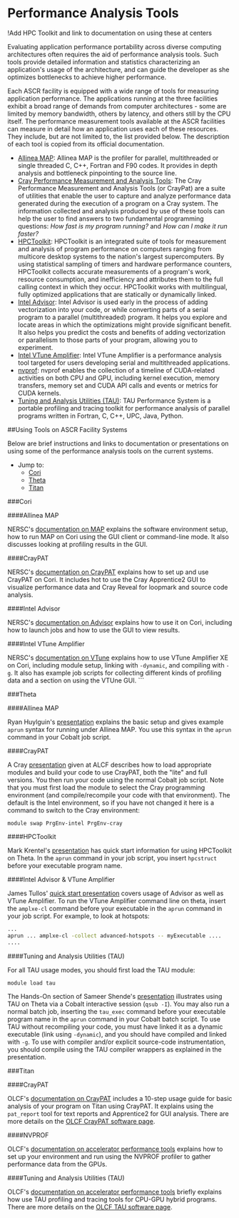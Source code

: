 # Performance Analysis Tools

!Add HPC Toolkit and link to documentation on using these at centers

Evaluating application performance portability across diverse computing
architectures often requires the aid of performance analysis tools. Such tools
provide detailed information and statistics characterizing an application's
usage of the architecture, and can guide the developer as she optimizes
bottlenecks to achieve higher performance.

Each ASCR facility is equipped with a wide range of tools for measuring
application performance. The applications running at the three facilities
exhibit a broad range of demands from computer architectures - some are limited
by memory bandwidth, others by latency, and others still by the CPU itself. The
performance measurement tools available at the ASCR facilities can measure in
detail how an application uses each of these resources. They include, but are
not limited to, the list provided below. The description of each tool is copied
from its official documentation.

- [Allinea MAP](https://www.allinea.com/products/map):
  Allinea MAP is the profiler for parallel, multithreaded or single threaded C,
  C++, Fortran and F90 codes. It provides in depth analysis and bottleneck
  pinpointing to the source line.
- [Cray Performance Measurement and Analysis
  Tools](https://pubs.cray.com/content/S-2376/6.5.0/cray-performance-measurement-and-analysis-tools-user-guide-650-s-2376):
  The Cray Performance Measurement and Analysis Tools (or CrayPat) are a suite
  of utilities that enable the user to capture and analyze performance data
  generated during the execution of a program on a Cray system. The information
  collected and analysis produced by use of these tools can help the user to
  find answers to two fundamental programming questions: _How fast is my
  program running?_ and _How can I make it run faster?_
- [HPCToolkit](http://hpctoolkit.org/): HPCToolkit is an integrated suite of
  tools for measurement and analysis of program performance on computers
  ranging from multicore desktop systems to the nation's largest
  supercomputers. By using statistical sampling of timers and hardware
  performance counters, HPCToolkit collects accurate measurements of a
  program's work, resource consumption, and inefficiency and attributes them
  to the full calling context in which they occur. HPCToolkit works with
  multilingual, fully optimized applications that are statically or
  dynamically linked.
- [Intel Advisor](https://software.intel.com/en-us/intel-advisor-xe):
  Intel Advisor is used early in the process of adding vectorization into your
  code, or while converting parts of a serial program to a parallel
  (multithreaded) program. It helps you explore and locate areas in which the
  optimizations might provide significant benefit. It also helps you predict the
  costs and benefits of adding vectorization or parallelism to those parts of
  your program, allowing you to experiment.
- [Intel VTune Amplifier](https://software.intel.com/en-us/intel-vtune-amplifier-xe):
  Intel VTune Amplifier is a performance analysis tool targeted for users
  developing serial and multithreaded applications.
- [nvprof](http://docs.nvidia.com/cuda/profiler-users-guide/index.html):
  nvprof enables the collection of a timeline of CUDA-related activities on both
  CPU and GPU, including kernel execution, memory transfers, memory set and CUDA
  API calls and events or metrics for CUDA kernels.
- [Tuning and Analysis Utilities (TAU)](https://www.cs.uoregon.edu/research/tau/home.php):
  TAU Performance System is a portable profiling and tracing toolkit for
  performance analysis of parallel programs written in Fortran, C, C++, UPC,
  Java, Python.

##Using Tools on ASCR Facility Systems

Below are brief instructions and links to documentation or presentations on
using some of the performance analysis tools on the current systems.

* Jump to:
    * [Cori](#cori_usage)
    * [Theta](#theta_usage)
    * [Titan](#titan_usage)

###<a name="cori_usage"></a>Cori

####Allinea MAP

NERSC's [documentation on
MAP](http://www.nersc.gov/users/software/performance-and-debugging-tools/MAP/)
explains the software environment setup, how to run MAP on Cori using the GUI
client or command-line mode. It also discusses looking at profiling results in
the GUI.

####CrayPAT

NERSC's [documentation on
CrayPAT](http://www.nersc.gov/users/software/performance-and-debugging-tools/craypat/)
explains how to set up and use CrayPAT on Cori. It includes hot to use the
Cray Apprentice2 GUI to visualize performance data and Cray Reveal for
loopmark and source code analysis.

####Intel Advisor

NERSC's [documentation on
Advisor](http://www.nersc.gov/users/software/performance-and-debugging-tools/advisor/)
explains how to use it on Cori, including how to launch jobs and how to use
the GUI to view results.

####Intel VTune Amplifier

NERSC's [documentation on
VTune](http://www.nersc.gov/users/software/performance-and-debugging-tools/vtune/)
explains how to use VTune Amplifier XE on Cori, including module setup,
linking with `-dynamic`, and compiling with `-g`. It also has example job
scripts for collecting different kinds of profiling data and a section on
using the VTUne GUI.  ```



###<a name="theta_usage"></a>Theta

####Allinea MAP

Ryan Huylguin's
[presentation](https://www.alcf.anl.gov/files/hulguin-allinea_ddt_map-v1.pdf)
explains the basic setup and gives example `aprun` syntax for running under
Allinea MAP. You use this syntax in the `aprun` command in your Cobalt job
script.

####CrayPAT

A Cray
[presentation](https://www.alcf.anl.gov/files/wagenbreth-perftools_Argonne_30april2017_v2.0_1.pdf)
given at ALCF describes how to load appropriate modules and build your code to
use CrayPAT, both the "lite" and full versions. You then run your code using
the normal Cobalt job script. Note that you must first load the module to
select the Cray programming environment (and compile/recompile your code with
that environment). The default is the Intel environment, so if you have not
changed it here is a command to switch to the Cray environment:

```
module swap PrgEnv-intel PrgEnv-cray
```

####HPCToolkit

Mark Krentel's [presentation](https://www.alcf.anl.gov/files/hpctoolkit.pdf)
has quick start information for using HPCToolkit on Theta. In the `aprun`
command in your job script, you insert `hpcstruct` before your executable
program name.

####Intel Advisor & VTune Amplifier

James Tullos' [quick start
presentation](https://www.alcf.anl.gov/files/Tullos-Using_Intel_VTune_Amplifier_XE_on_Knights_Landing_1.1.pdf)
covers usage of Advisor as well as VTune Amplifier. To run the VTune Amplifier
command line on theta, insert the `amplxe-cl` command before your executable
in the `aprun` command in your job script. For example, to look at hotspots:

```bash
...
aprun ... amplxe-cl -collect advanced-hotspots -- myExecutable ....
....
```

####Tuning and Analysis Utilities (TAU)

For all TAU usage modes, you should first load the TAU module:

```
module load tau
```

The Hands-On section of Sameer Shende's
[presentation](https://www.alcf.anl.gov/files/shende-TAU-ALCF-v1.0.pdf)
illustrates using TAU on Theta via a Cobalt interactive session (`qsub
-I`). You may also run a normal batch job, inserting the `tau_exec` command
before your executable program name in the `aprun` command in your Cobalt
batch script. To use TAU without recompiling your code, you must have linked
it as a dynamic executable (link using `-dynamic`), and you should have
compiled and linked with `-g`. To use with compiler and/or explicit
source-code instrumentation, you should compile using the TAU compiler
wrappers as explained in the presentation.


###<a name="titan_usage"></a>Titan

####CrayPAT

OLCF's [documentation on
CrayPAT](https://www.olcf.ornl.gov/kb_articles/software-craypat/) includes a
10-step usage guide for basic analysis of your program on Titan using
CrayPAT. It explains using the `pat_report` tool for text reports and
Apprentice2 for GUI analysis. There are more details on the [OLCF CrayPAT
software page](https://www.olcf.ornl.gov/kb_articles/software-craypat/).

####NVPROF

OLCF's [documentation on accelerator performance
tools](https://www.olcf.ornl.gov/kb_articles/gpu-performance-tools/) explains
how to set up your environment and run using the NVPROF profiler to gather
performance data from the GPUs.

####Tuning and Analysis Utilities (TAU)

OLCF's [documentation on accelerator performance
tools](https://www.olcf.ornl.gov/kb_articles/gpu-performance-tools/) briefly
explains how use TAU profiling and tracing tools for CPU-GPU hybrid
programs. There are more details on the [OLCF TAU software
page](https://www.olcf.ornl.gov/kb_articles/software-tau/).

